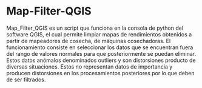 # Map-Filter-QGIS

Map_Filter_QGIS es un script que funciona en la consola de python del software QGIS, el cual permite limpiar mapas de rendimientos obtenidos a partir de mapeadores de cosecha, de máquinas cosechadoras.
El funcionamiento consiste en seleccionar los datos que se encuentran fuera del rango de valores normales para que posteriormente se puedan eliminar. Estos datos anómalos denominados outliers y son distorsiones producto de diversas situaciones. Estos no representan datos de importancia y producen distorsiones en los procesamientos posteriores por lo que deben de ser filtrados.
